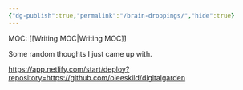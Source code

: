 ```yaml
---
{"dg-publish":true,"permalink":"/brain-droppings/","hide":true}
---
```


MOC: [[Writing MOC\|Writing MOC]]


Some random thoughts I just came up with.

https://app.netlify.com/start/deploy?repository=https://github.com/oleeskild/digitalgarden

<canvas height="0" width="0" style="display: block; box-sizing: border-box; height: 0px; width: 0px;"></canvas><canvas height="0" width="0" style="display: block; box-sizing: border-box; height: 0px; width: 0px;"></canvas><canvas height="0" width="0" style="display: block; box-sizing: border-box; height: 0px; width: 0px;"></canvas>

<canvas height="0" width="0" style="display: block; box-sizing: border-box; height: 0px; width: 0px;"></canvas>

